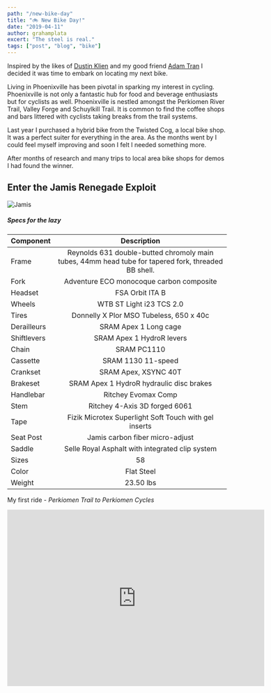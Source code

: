 ```yaml
---
path: "/new-bike-day"
title: "🚲 New Bike Day!"
date: "2019-04-11"
author: grahamplata
excert: "The steel is real."
tags: ["post", "blog", "bike"]
---
```


Inspired by the likes of [Dustin Klien](http://dustinklein.com/) and my good friend [Adam Tran](https://instagram.com/aviettran/) I decided it was time to embark on locating my next bike.

Living in Phoenixville has been pivotal in sparking my interest in cycling. Phoenixville is not only a fantastic hub for food and beverage enthusiasts but for cyclists as well. Phoenixville is nestled amongst the Perkiomen River Trail, Valley Forge and Schuylkill Trail. It is common to find the coffee shops and bars littered with cyclists taking breaks from the trail systems.

Last year I purchased a hybrid bike from the Twisted Cog, a local bike shop. It was a perfect suiter for everything in the area. As the months went by I could feel myself improving and soon I felt I needed something more.

After months of research and many trips to local area bike shops for demos I had found the winner.

## Enter the Jamis Renegade Exploit

![Jamis](../assets/jamis.jpg)

##### Specs for the lazy

| Component   |                                             Description                                             |
| ----------- | :-------------------------------------------------------------------------------------------------: |
| Frame       | Reynolds 631 double-butted chromoly main tubes, 44mm head tube for tapered fork, threaded BB shell. |
| Fork        |                              Adventure ECO monocoque carbon composite                               |
| Headset     |                                           FSA Orbit ITA B                                           |
| Wheels      |                                      WTB ST Light i23 TCS 2.0                                       |
| Tires       |                               Donnelly X Plor MSO Tubeless, 650 x 40c                               |
| Derailleurs |                                        SRAM Apex 1 Long cage                                        |
| Shiftlevers |                                      SRAM Apex 1 HydroR levers                                      |
| Chain       |                                             SRAM PC1110                                             |
| Cassette    |                                         SRAM 1130 11-speed                                          |
| Crankset    |                                        SRAM Apex, XSYNC 40T                                         |
| Brakeset    |                              SRAM Apex 1 HydroR hydraulic disc brakes                               |
| Handlebar   |                                         Ritchey Evomax Comp                                         |
| Stem        |                                    Ritchey 4-Axis 3D forged 6061                                    |
| Tape        |                        Fizik Microtex Superlight Soft Touch with gel inserts                        |
| Seat Post   |                                   Jamis carbon fiber micro-adjust                                   |
| Saddle      |                           Selle Royal Asphalt with integrated clip system                           |
| Sizes       |                                                 58                                                  |
| Color       |                                             Flat Steel                                              |
| Weight      |                                              23.50 lbs                                              |

My first ride - _Perkiomen Trail to Perkiomen Cycles_

<iframe height='405' width='590' frameborder='0' allowtransparency='true' scrolling='no' src='https://www.strava.com/activities/2252479368/embed/31dff6e3d71c1dc5c4ca08820c81a0a8fe3cf72c'></iframe>
